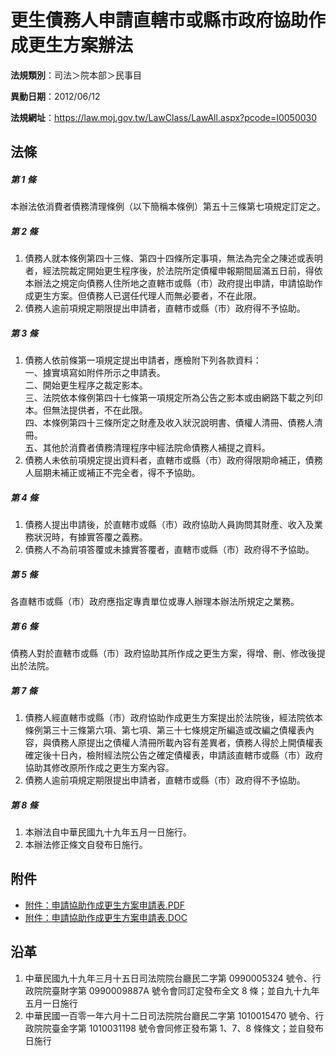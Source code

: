 # 更生債務人申請直轄市或縣市政府協助作成更生方案辦法


**法規類別**：司法＞院本部＞民事目

**異動日期**：2012/06/12  

**法規網址**：https://law.moj.gov.tw/LawClass/LawAll.aspx?pcode=I0050030



## 法條
##### 第 1 條
本辦法依消費者債務清理條例（以下簡稱本條例）第五十三條第七項規定訂定之。

##### 第 2 條
1. 債務人就本條例第四十三條、第四十四條所定事項，無法為完全之陳述或表明者，經法院裁定開始更生程序後，於法院所定債權申報期間屆滿五日前，得依本辦法之規定向債務人住所地之直轄市或縣（市）政府提出申請，申請協助作成更生方案。但債務人已選任代理人而無必要者，不在此限。
1. 債務人逾前項規定期限提出申請者，直轄市或縣（市）政府得不予協助。

##### 第 3 條
1. 債務人依前條第一項規定提出申請者，應檢附下列各款資料：  
一、據實填寫如附件所示之申請表。  
二、開始更生程序之裁定影本。  
三、法院依本條例第四十七條第一項規定所為公告之影本或由網路下載之列印本。但無法提供者，不在此限。  
四、本條例第四十三條所定之財產及收入狀況說明書、債權人清冊、債務人清冊。  
五、其他於消費者債務清理程序中經法院命債務人補提之資料。
1. 債務人未依前項規定提出資料者，直轄市或縣（市）政府得限期命補正，債務人屆期未補正或補正不完全者，得不予協助。

##### 第 4 條
1. 債務人提出申請後，於直轄市或縣（市）政府協助人員詢問其財產、收入及業務狀況時，有據實答覆之義務。
1. 債務人不為前項答覆或未據實答覆者，直轄市或縣（市）政府得不予協助。

##### 第 5 條
各直轄市或縣（市）政府應指定專責單位或專人辦理本辦法所規定之業務。

##### 第 6 條
債務人對於直轄市或縣（市）政府協助其所作成之更生方案，得增、刪、修改後提出於法院。

##### 第 7 條
1. 債務人經直轄市或縣（市）政府協助作成更生方案提出於法院後，經法院依本條例第三十三條第六項、第七項、第三十七條規定所編造或改編之債權表內容，與債務人原提出之債權人清冊所載內容有差異者，債務人得於上開債權表確定後十日內，檢附經法院公告之確定債權表，申請該直轄市或縣（市）政府協助其修改原所作成之更生方案內容。
1. 債務人逾前項規定期限提出申請者，直轄市或縣（市）政府得不予協助。

##### 第 8 條
1. 本辦法自中華民國九十九年五月一日施行。
1. 本辦法修正條文自發布日施行。
## 附件
* [附件：申請協助作成更生方案申請表.PDF](https://law.moj.gov.tw/LawClass/LawGetFile.ashx?FileId=0000234743)
* [附件：申請協助作成更生方案申請表.DOC](https://law.moj.gov.tw/LawClass/LawGetFile.ashx?FileId=0000077953)
## 沿革
1. 中華民國九十九年三月十五日司法院院台廳民二字第 0990005324 號令、行政院院臺財字第 0990009887A  號令會同訂定發布全文 8  條；並自九十九年五月一日施行
1. 中華民國一百零一年六月十二日司法院院台廳民二字第 1010015470 號令、行政院院臺金字第 1010031198 號令會同修正發布第 1、7、8  條條文；並自發布日施行
